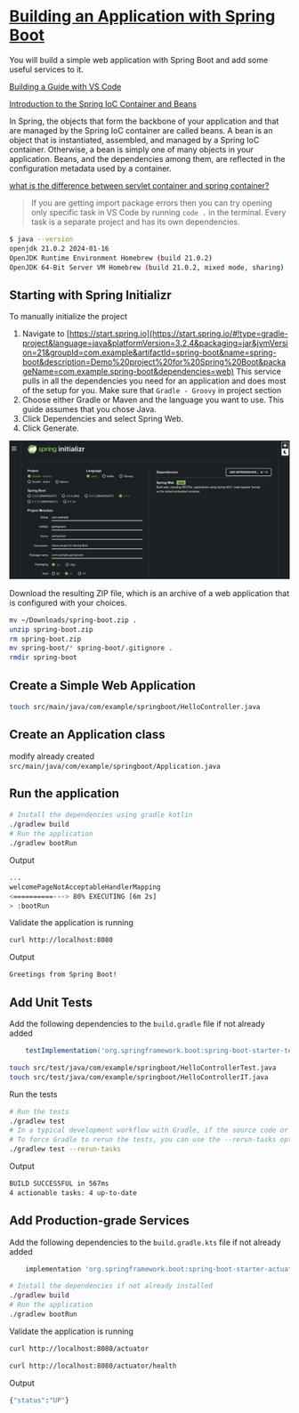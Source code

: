 # [Building an Application with Spring Boot](https://spring.io/guides/gs/spring-boot)

You will build a simple web application with Spring Boot and add some useful services to it.

[Building a Guide with VS Code](https://spring.io/guides/gs/guides-with-vscode)

[Introduction to the Spring IoC Container and Beans](https://docs.spring.io/spring-framework/reference/core/beans/introduction.html)

In Spring, the objects that form the backbone of your application and that are managed by the Spring IoC container are called beans. A bean is an object that is instantiated, assembled, and managed by a Spring IoC container. Otherwise, a bean is simply one of many objects in your application. Beans, and the dependencies among them, are reflected in the configuration metadata used by a container.

[what is the difference between servlet container and spring container?](https://stackoverflow.com/questions/28040529/what-is-the-difference-between-servlet-container-and-spring-container)

> If you are getting import package errors then you can try opening only specific task in VS Code by running `code .` in the terminal. Every task is a separate project and has its own dependencies.

```bash
$ java --version
openjdk 21.0.2 2024-01-16
OpenJDK Runtime Environment Homebrew (build 21.0.2)
OpenJDK 64-Bit Server VM Homebrew (build 21.0.2, mixed mode, sharing)
```

## Starting with Spring Initializr

To manually initialize the project

1. Navigate to [https://start.spring.io](https://start.spring.io/#!type=gradle-project&language=java&platformVersion=3.2.4&packaging=jar&jvmVersion=21&groupId=com.example&artifactId=spring-boot&name=spring-boot&description=Demo%20project%20for%20Spring%20Boot&packageName=com.example.spring-boot&dependencies=web) This service pulls in all the dependencies you need for an application and does most of the setup for you. Make sure that `Gradle - Groovy` in project section
2. Choose either Gradle or Maven and the language you want to use. This guide assumes that you chose Java.
3. Click Dependencies and select Spring Web.
4. Click Generate.

![img](.images/image-2024-03-24-14-42-50.png)

Download the resulting ZIP file, which is an archive of a web application that is configured with your choices.

```bash
mv ~/Downloads/spring-boot.zip .
unzip spring-boot.zip
rm spring-boot.zip
mv spring-boot/* spring-boot/.gitignore .
rmdir spring-boot
```

## Create a Simple Web Application

```bash
touch src/main/java/com/example/springboot/HelloController.java
```

## Create an Application class

modify already created `src/main/java/com/example/springboot/Application.java`

## Run the application

```bash
# Install the dependencies using gradle kotlin
./gradlew build
# Run the application
./gradlew bootRun
```

Output

```bash
...
welcomePageNotAcceptableHandlerMapping
<==========---> 80% EXECUTING [6m 2s]
> :bootRun
```

Validate the application is running

```bash
curl http://localhost:8080
```

Output

```bash
Greetings from Spring Boot!
```

## Add Unit Tests

Add the following dependencies to the `build.gradle` file if not already added

```gradle
    testImplementation('org.springframework.boot:spring-boot-starter-test')
```

```bash
touch src/test/java/com/example/springboot/HelloControllerTest.java
touch src/test/java/com/example/springboot/HelloControllerIT.java
```

Run the tests

```bash
# Run the tests
./gradlew test
# In a typical development workflow with Gradle, if the source code or tests have not been modified since the last build, Gradle will consider the tasks up-to-date and will not rerun them
# To force Gradle to rerun the tests, you can use the --rerun-tasks option
./gradlew test --rerun-tasks
```

Output

```bash
BUILD SUCCESSFUL in 567ms
4 actionable tasks: 4 up-to-date
```

## Add Production-grade Services

Add the following dependencies to the `build.gradle.kts` file if not already added

```gradle
    implementation 'org.springframework.boot:spring-boot-starter-actuator'
```

```bash
# Install the dependencies if not already installed
./gradlew build
# Run the application
./gradlew bootRun
```

Validate the application is running

```bash
curl http://localhost:8080/actuator
```

```bash
curl http://localhost:8080/actuator/health
```

Output

```bash
{"status":"UP"}
```
